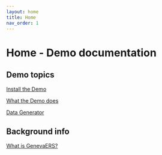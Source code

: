 ```yaml
---
layout: home
title: Home
nav_order: 1
---
```


# Home - Demo documentation

## Demo topics

 [Install the Demo](InstallDemo.md)

 [What the Demo does](WhatDemoDoes.md)

 [Data Generator](DataGenerator.md)
 

## Background info

[What is GenevaERS?](WhatIsGenevaERS.md)


